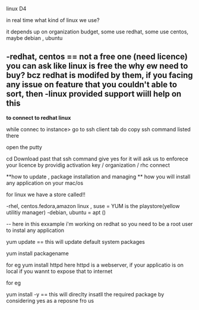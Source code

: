 linux D4

in real time what kind of linux we use?

it depends up on organization budget, some use redhat, some use centos, maybe debian , ubuntu 

-redhat, centos == not a free one (need licence) you can ask like linux is free the why ew need to buy?
bcz redhat is modifed by them, if you facing any issue on feature that you couldn't able to sort, then
-linux provided support wiill help on this 
--
**to connect to redhat linux**


while connec to instance> go to ssh client tab 
do copy ssh command listed there

open the putty

cd Download
past that ssh command 
give yes for 
it will ask us to enforece your licence by providig activation key / organization / rhc connect

**how to update , package installation and managing **
how you will install any application on your mac/os

for linux we have a store called!!

-rhel, centos.fedora,amazon linux , suse = YUM is the playstore(yellow utilitiy manager)
-debian, ubuntu = apt ()

--
here in this exxample i'm working on redhat so 
you need to be a root user to instal any application

yum update  == this will update default system packages 

yum install packagename

for eg yum install httpd
here httpd is a webserver, if your applicatio is on local if you wannt to expose that to internet 

for eg

yum install -y    == this will direclty insatll the required package by considering yes as a reposne fro us









